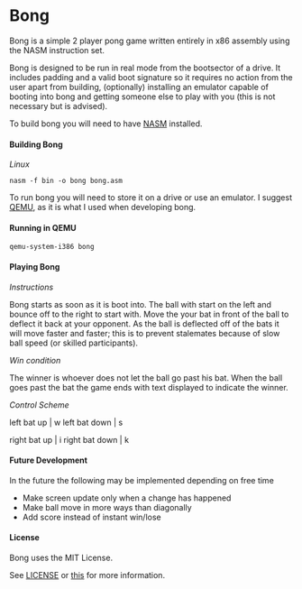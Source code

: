 # Bong

Bong is a simple 2 player pong game written entirely in x86 assembly using the NASM instruction set.

Bong is designed to be run in real mode from the bootsector of a drive. It includes padding and a valid boot signature so it requires no action from the user apart from building, (optionally) installing an emulator capable of booting into bong and getting someone else to play with you (this is not necessary but is advised).

To build bong you will need to have [NASM](http://www.nasm.us/) installed.


#### Building Bong

*Linux*
~~~
nasm -f bin -o bong bong.asm
~~~

To run bong you will need to store it on a drive or use an emulator. I suggest [QEMU](http://wiki.qemu.org/Main_Page), as it is what I used when developing bong.


#### Running in QEMU

~~~
qemu-system-i386 bong
~~~


#### Playing Bong

*Instructions*

Bong starts as soon as it is boot into. The ball with start on the left and bounce off to the right to start with. Move the your bat in front of the ball to deflect it back at your opponent. As the ball is deflected off of the bats it will move faster and faster; this is to prevent stalemates because of slow ball speed (or skilled participants).


*Win condition*

The winner is whoever does not let the ball go past his bat. When the ball goes past the bat the game ends with text displayed to indicate the winner.


*Control Scheme*

left bat up		|	w
left bat down	|	s

right bat up	|	i
right bat down	|	k


#### Future Development

In the future the following may be implemented depending on free time
- Make screen update only when a change has happened
- Make ball move in more ways than diagonally
- Add score instead of instant win/lose

#### License

Bong uses the MIT License.

See [LICENSE](https://gitgud.io/MurtoTheRay/bong/blob/master/LICENSE) or [this](https://opensource.org/licenses/MIT) for more information.
